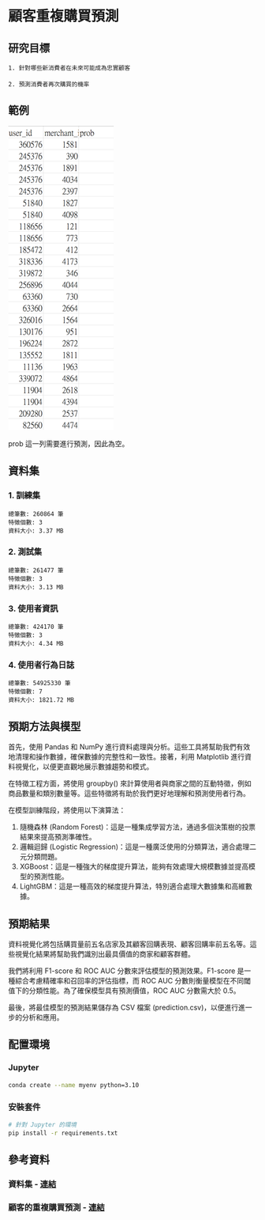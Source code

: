 # 顧客重複購買預測

## 研究目標

```
1. 針對哪些新消費者在未來可能成為忠實顧客

2. 預測消費者再次購買的機率
```

## 範例

![prob](./img/prob.png)

prob 這一列需要進行預測，因此為空。 

## 資料集

### 1. 訓練集
    總筆數: 260864 筆
    特徵個數: 3
    資料大小: 3.37 MB 
### 2. 測試集
    總筆數: 261477 筆
    特徵個數: 3
    資料大小: 3.13 MB 
### 3. 使用者資訊
    總筆數: 424170 筆
    特徵個數: 3
    資料大小: 4.34 MB 
### 4. 使用者行為日誌
    總筆數: 54925330 筆
    特徵個數: 7
    資料大小: 1821.72 MB

## 預期方法與模型
    
首先，使用 Pandas 和 NumPy 進行資料處理與分析。這些工具將幫助我們有效地清理和操作數據，確保數據的完整性和一致性。接著，利用 Matplotlib 進行資料視覺化，以便更直觀地展示數據趨勢和模式。

在特徵工程方面，將使用 groupby() 來計算使用者與商家之間的互動特徵，例如商品數量和類別數量等。這些特徵將有助於我們更好地理解和預測使用者行為。

在模型訓練階段，將使用以下演算法：

1. 隨機森林 (Random Forest)：這是一種集成學習方法，通過多個決策樹的投票結果來提高預測準確性。
2. 邏輯迴歸 (Logistic Regression)：這是一種廣泛使用的分類算法，適合處理二元分類問題。
3. XGBoost：這是一種強大的梯度提升算法，能夠有效處理大規模數據並提高模型的預測性能。
4. LightGBM：這是一種高效的梯度提升算法，特別適合處理大數據集和高維數據。

## 預期結果

資料視覺化將包括購買量前五名店家及其顧客回購表現、顧客回購率前五名等。這些視覺化結果將幫助我們識別出最具價值的商家和顧客群體。

我們將利用 F1-score 和 ROC AUC 分數來評估模型的預測效果。F1-score 是一種綜合考慮精確率和召回率的評估指標，而 ROC AUC 分數則衡量模型在不同閾值下的分類性能。為了確保模型具有預測價值，ROC AUC 分數需大於 0.5。

最後，將最佳模型的預測結果儲存為 CSV 檔案 (prediction.csv)，以便進行進一步的分析和應用。

## 配置環境

### Jupyter
```bash
conda create --name myenv python=3.10
```

### 安裝套件
```bash
# 針對 Jupyter 的環境
pip install -r requirements.txt
```

## 參考資料

### 資料集 - [連結](https://tianchi.aliyun.com/competition/entrance/231576/information)

### 顧客的重複購買預測 - [連結](https://www.heywhale.com/mw/project/6044a21f6b48c2001529f1b5/content)
